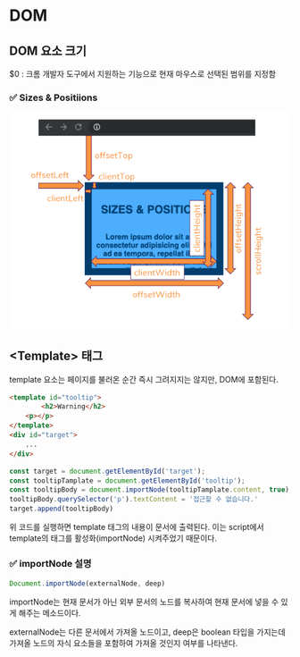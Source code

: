# DOM

## DOM 요소 크기

$0 : 크롬 개발자 도구에서 지원하는 기능으로 현재 마우스로 선택된 범위를 지정함

### ✅ Sizes & Positiions

<img src="../assets/WEB/dom-size.png" width="500">

<br>

## &lt;Template&gt; 태그

template 요소는 페이지를 불러온 순간 즉시 그려지지는 않지만, DOM에 포함된다.

```html
<template id="tooltip">
		<h2>Warning</h2>
    <p></p>
</template>
<div id="target">
	...
</div>
```

```jsx
const target = document.getElementById('target');
const tooltipTamplate = document.getElementById('tooltip');
const tooltipBody = document.importNode(tooltipTamplate.content, true);
tooltipBody.querySelector('p').textContent = '접근할 수 없습니다.'
target.append(tooltipBody)
```

위 코드를 실행하면 template 태그의 내용이 문서에 출력된다. 이는 script에서 template의 태그를 활성화(importNode) 시켜주었기 때문이다.

### ✅ importNode 설명

```jsx
Document.importNode(externalNode, deep)
```

importNode는 현재 문서가 아닌 외부 문서의 노드를 복사하여 현재 문서에 넣을 수 있게 해주는 메소드이다.

externalNode는 다른 문서에서 가져올 노드이고, deep은 boolean 타입을 가지는데 가져올 노드의 자식 요소들을 포함하여 가져올 것인지 여부를 나타낸다.